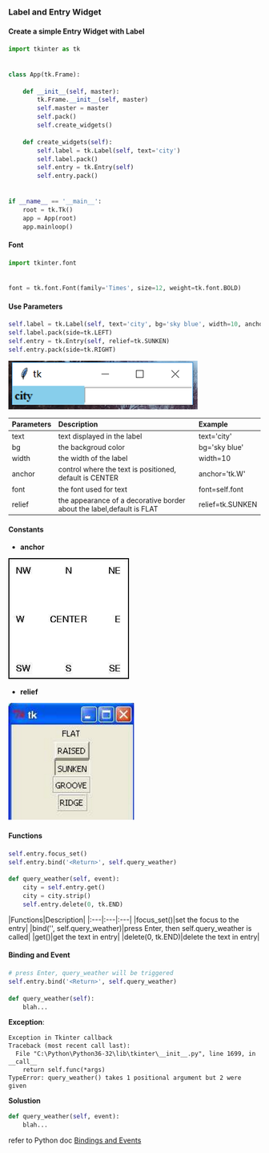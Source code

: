 ### Label and Entry Widget

#### Create a simple Entry Widget with Label
```python
import tkinter as tk


class App(tk.Frame):

    def __init__(self, master):
        tk.Frame.__init__(self, master)
        self.master = master
        self.pack()
        self.create_widgets()

    def create_widgets(self):
        self.label = tk.Label(self, text='city')
        self.label.pack()
        self.entry = tk.Entry(self)
        self.entry.pack()


if __name__ == '__main__':
    root = tk.Tk()
    app = App(root)
    app.mainloop()
```
#### Font
```python
import tkinter.font


font = tk.font.Font(family='Times', size=12, weight=tk.font.BOLD)
```

#### Use Parameters
```python
self.label = tk.Label(self, text='city', bg='sky blue', width=10, anchor=tk.W, font=self.font)
self.label.pack(side=tk.LEFT)
self.entry = tk.Entry(self, relief=tk.SUNKEN)
self.entry.pack(side=tk.RIGHT)
```
![](/assets/ch2/tkentry.PNG)

|Parameters|Description|Example|
|:---|:---|:---|
|text|text displayed in the label|text='city'|
|bg|the backgroud color|bg='sky blue'|
|width|the width of the label|width=10|
|anchor|control where the text is positioned, default is CENTER|anchor='tk.W'|
|font|the font used for text|font=self.font|
|relief|the appearance of a decorative border about the label,default is FLAT|relief=tk.SUNKEN|

#### Constants 

* **anchor**

![](/assets/ch2/tkanchor.jpg)

* **relief**

![](/assets/ch2/tkrelief.PNG)

#### Functions

```python
self.entry.focus_set()
self.entry.bind('<Return>', self.query_weather)

def query_weather(self, event):
    city = self.entry.get()
    city = city.strip()
    self.entry.delete(0, tk.END)
```
|Functions|Description|
|:---|:---|:---|
|focus_set()|set the focus to the entry|
|bind(\'<Return>\', self.query\_weather)|press Enter, then self.query_weather is called|
|get()|get the text in entry|
|delete(0, tk.END)|delete the text in entry|

#### Binding and Event

```python
# press Enter, query_weather will be triggered
self.entry.bind('<Return>', self.query_weather)

def query_weather(self):
    blah...
```
**Exception**:

    Exception in Tkinter callback
    Traceback (most recent call last):
      File "C:\Python\Python36-32\lib\tkinter\__init__.py", line 1699, in __call__
        return self.func(*args)
    TypeError: query_weather() takes 1 positional argument but 2 were given

**Solustion**

```python
def query_weather(self, event):
    blah...
```
refer to Python doc [Bindings and Events](https://docs.python.org/3.6/library/tkinter.html?highlight=bind)



